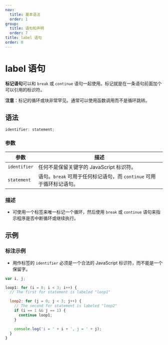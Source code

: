 ```yaml
---
nav:
  title: 基本语法
  order: 1
group:
  title: 语句和声明
  order: 7
title: label 语句
order: 8
---
```


# label 语句

**标记语句**可以和 `break` 或 `continue` 语句一起使用。标记就是在一条语句前面加个可以引用的标识符。

**注意**：标记的循环或块非常罕见。通常可以使用函数调用而不是循环跳转。

## 语法

```js
identifier: statement;
```

### 参数

| 参数         | 描述                                                                 |
| ------------ | -------------------------------------------------------------------- |
| `identifier` | 任何不是保留关键字的 JavaScript 标识符。                             |
| `statement`  | 语句。`break` 可用于任何标记语句，而 `continue` 可用于循环标记语句。 |

### 描述

- 可使用一个标签来唯一标记一个循环，然后使用 `break` 或 `continue` 语句来指示程序是否中断循环或继续执行。

## 示例

### 标注示例

- 用作标签的 `identifier` 必须是一个合法的 JavaScript 标识符，而不能是一个保留字。

```js
var i, j;

loop1: for (i = 0; i < 3; i++) {
  // The first for statement is labeled "loop1"

  loop2: for (j = 0; j < 3; j++) {
    // The second for statement is labeled "loop2"
    if (i == 1 && j == 1) {
      continue loop1;
    }

    console.log('i = ' + i + ', j = ' + j);
  }
}
```

